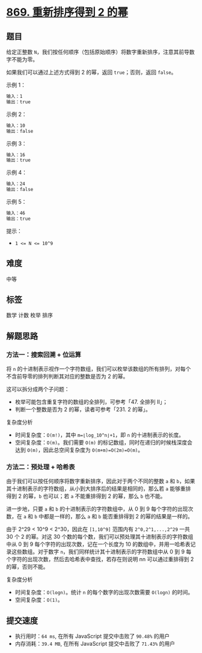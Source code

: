 # [869. 重新排序得到 2 的幂](https://leetcode-cn.com/problems/reordered-power-of-2/)

## 题目

给定正整数 `N`，我们按任何顺序（包括原始顺序）将数字重新排序，注意其前导数字不能为零。

如果我们可以通过上述方式得到 2 的幂，返回 `true`；否则，返回 `false`。

示例 1：

```txt
输入：1
输出：true
```

示例 2：

```txt
输入：10
输出：false
```

示例 3：

```txt
输入：16
输出：true
```

示例 4：

```txt
输入：24
输出：false
```

示例 5：

```txt
输入：46
输出：true
```

提示：

- `1 <= N <= 10^9`

## 难度

中等

## 标签

数学 计数 枚举 排序

## 解题思路

### 方法一：搜索回溯 + 位运算

将 `n` 的十进制表示视作一个字符数组，我们可以枚举该数组的所有排列，对每个不含前导零的排列判断其对应的整数是否为 2 的幂。

这可以拆分成两个子问题：

- 枚举可能包含重复字符的数组的全排列，可参考「47. 全排列 II」；
- 判断一个整数是否为 2 的幂，读者可参考「231. 2 的幂」。

复杂度分析

- 时间复杂度：`O(m!)`，其中 `m=⌊log_10^n⌋+1`，即 `n` 的十进制表示的长度。
- 空间复杂度：`O(m)`。我们需要 `O(m)` 的标记数组，同时在递归的时候栈深度会达到 `O(m)`，因此总空间复杂度为 `O(m+m)=O(2m)=O(m)`。

### 方法二：预处理 + 哈希表

由于我们可以按任何顺序将数字重新排序，因此对于两个不同的整数 `a` 和 `b`，如果其十进制表示的字符数组，从小到大排序后的结果是相同的，那么若 `a` 能够重排得到 2 的幂，`b` 也可以；若 `a` 不能重排得到 2 的幂，那么 `b` 也不能。

进一步地，只要 `a` 和 `b` 的十进制表示的字符数组中，从 0 到 9 每个字符的出现次数，在 `a` 和 `b` 中都是一样的，那么 `a` 和 `b` 能否重排得到 2 的幂的结果是一样的。

由于 2^29 < 10^9 < 2^30，因此在 `[1,10^9]` 范围内有 `2^0,2^1,...,2^29` 一共 30 个 2 的幂。对这 30 个数的每个数，我们可以预处理其十进制表示的字符数组中从 0 到 9 每个字符的出现次数，记在一个长度为 10 的数组中，并用一哈希表记录这些数组。对于数字 `n`，我们同样统计其十进制表示的字符数组中从 0 到 9 每个字符的出现次数，然后去哈希表中查找，若存在则说明 nn 可以通过重排得到 2 的幂，否则不能。

复杂度分析

- 时间复杂度：`O(logn)`。统计 `n` 的每个数字的出现次数需要 `O(logn)` 的时间。
- 空间复杂度：`O(1)`。

## 提交速度

- 执行用时：`64 ms`, 在所有 JavaScript 提交中击败了 `90.48%` 的用户
- 内存消耗：`39.4 MB`, 在所有 JavaScript 提交中击败了 `71.43%` 的用户
